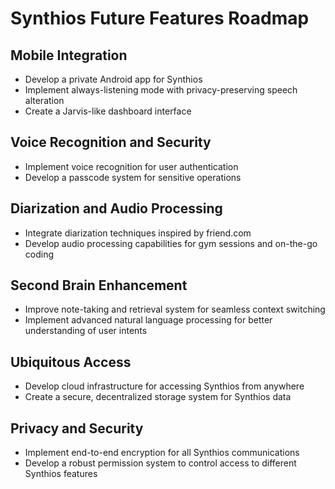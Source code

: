 # Synthios Future Features Roadmap

## Mobile Integration
- Develop a private Android app for Synthios
- Implement always-listening mode with privacy-preserving speech alteration
- Create a Jarvis-like dashboard interface

## Voice Recognition and Security
- Implement voice recognition for user authentication
- Develop a passcode system for sensitive operations

## Diarization and Audio Processing
- Integrate diarization techniques inspired by friend.com
- Develop audio processing capabilities for gym sessions and on-the-go coding

## Second Brain Enhancement
- Improve note-taking and retrieval system for seamless context switching
- Implement advanced natural language processing for better understanding of user intents

## Ubiquitous Access
- Develop cloud infrastructure for accessing Synthios from anywhere
- Create a secure, decentralized storage system for Synthios data

## Privacy and Security
- Implement end-to-end encryption for all Synthios communications
- Develop a robust permission system to control access to different Synthios features

